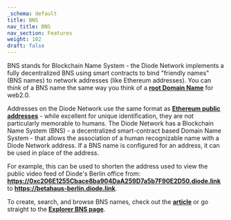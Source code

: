 ```yaml
---
_schema: default
title: BNS
nav_title: BNS
nav_section: Features
weight: 102
draft: false
---
```

BNS stands for Blockchain Name System - the Diode Network implements a fully decentralized BNS using smart contracts to bind "friendly names" (BNS names) to network addresses (like Ethereum addresses). You can think of a BNS name the same way you think of a <a href="https://en.wikipedia.org/wiki/Domain_name" target="_blank" rel="noopener"><strong>root Domain Name</strong></a> for web2.0.

Addresses on the Diode Network use the same format as <a href="https://ethereum.github.io/yellowpaper/paper.pdf" target="_blank" rel="noopener"><strong>Ethereum public addresses</strong></a> - while excellent for unique identification, they are not particularly memorable to humans. The Diode Network has a Blockchain Name System (BNS) - a decentralized smart-contract based Domain Name System - that allows the association of a human recognizable name with a Diode Network address. If a BNS name is configured for an address, it can be used in place of the address.

For example, this can be used to shorten the address used to view the public video feed of Diode's Berlin office from: <a href="https://0xc206e1255cbace8ba904daa259d7a5b7f90e2d50.diode.link/" target="_blank" rel="noopener"><strong>https://0xc206E1255Cbace8ba904DaA259D7a5b7F90E2D50.diode.link</strong></a> to <a href="https://betahaus-berlin.diode.link/" target="_blank" rel="noopener"><strong>https://betahaus-berlin.diode.link</strong></a>.

To create, search, and browse BNS names, check out the [**article**](https://network.docs.diode.io/docs/using/reserve-a-domain-name/) or go straight to the <a href="https://diode.io/prenet/#/dns" target="_blank" rel="noopener"><strong>Explorer BNS page</strong></a>.